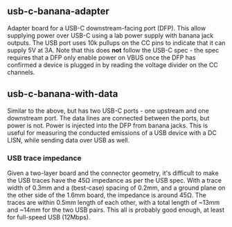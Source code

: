 ## usb-c-banana-adapter

Adapter board for a USB-C downstream-facing port (DFP). This allow supplying
power over USB-C using a lab power supply with banana jack outputs. The USB
port uses 10k pullups on the CC pins to indicate that it can supply 5V at 3A.
Note that this does **not** follow the USB-C spec - the spec requires that a
DFP only enable power on VBUS once the DFP has confirmed a device is plugged in
by reading the voltage divider on the CC channels.


## usb-c-banana-with-data

Similar to the above, but has two USB-C ports - one upstream and one downstream
port. The data lines are connected between the ports, but power is not. Power is
injected into the DFP from banana jacks. This is useful for measuring the
conducted emissions of a USB device with a DC LISN, while sending data over USB
as well.

### USB trace impedance

Given a two-layer board and the connector geometry, it's difficult to make the USB traces have the 45Ω impedance as per the USB spec. With a trace width of 0.3mm and a (best-case) spacing of 0.2mm, and a ground plane on the other side of the 1.6mm board, the impedance is around 45Ω. The traces are within 0.5mm length of each other, with a total length of ~13mm and ~14mm for the two USB pairs. This all is probably good enough, at least for full-speed USB (12Mbps).
